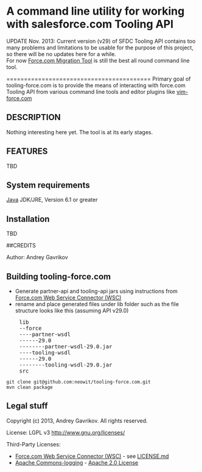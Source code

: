 # A command line utility for working with salesforce.com Tooling API

UPDATE Nov. 2013: Current version (v29) of SFDC Tooling API contains too many
problems and limitations to be usable for the purpose of this project, so there
will be no updates here for a while.   
For now [Force.com Migration Tool](http://wiki.developerforce.com/page/Force.com_Migration_Tool) is still the best all round command line tool.

=========================================
Primary goal of tooling-force.com is to provide the means of interacting with
force.com Tooling API from various command line tools and editor plugins like
[vim-force.com](https://github.com/neowit/vim-force.com)


## DESCRIPTION                                             

Nothing interesting here yet. The tool is at its early stages.

## FEATURES

TBD

## System requirements

[Java](http://java.com/download) JDK/JRE, Version 6.1 or greater

## Installation

TBD

##CREDITS                                                     

Author: Andrey Gavrikov 

## Building tooling-force.com

 - Generate partner-api and tooling-api jars using instructions from [Force.com Web Service Connector (WSC)](https://github.com/forcedotcom/wsc)
 - rename and place generated files under lib folder such as the file structure looks like this (assuming API v29.0)
<pre>
	lib
	--force
	----partner-wsdl
	------29.0
	--------partner-wsdl-29.0.jar
	----tooling-wsdl
	------29.0
	--------tooling-wsdl-29.0.jar
	src
</pre>
    git clone git@github.com:neowit/tooling-force.com.git
    mvn clean package

## Legal stuff

Copyright (c) 2013, Andrey Gavrikov. All rights reserved.

License: LGPL v3 <http://www.gnu.org/licenses/>

Third-Party Licenses:  
* [Force.com Web Service Connector (WSC)](https://github.com/forcedotcom/wsc) - see [LICENSE.md](https://github.com/forcedotcom/wsc/blob/master/LICENSE.md)  
* [Apache Commons-logging](http://commons.apache.org/proper/commons-logging/) - [Apache 2.0 License](http://www.apache.org/licenses/)  

